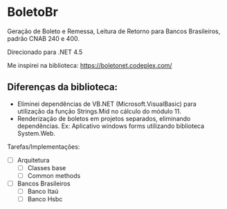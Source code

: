 BoletoBr
==========

Geração de Boleto e Remessa, Leitura de Retorno para Bancos Brasileiros, padrão CNAB 240 e 400.

Direcionado para .NET 4.5

Me inspirei na biblioteca: https://boletonet.codeplex.com/

## Diferenças da biblioteca:
* Eliminei dependências de VB.NET (Microsoft.VisualBasic) para utilização da função Strings.Mid no cálculo do módulo 11.
* Renderização de boletos em projetos separados, eliminando dependências. Ex: Aplicativo windows forms utilizando biblioteca System.Web.

Tarefas/Implementações:
- [ ] Arquitetura
	- [ ] Classes base
	- [ ] Common methods
- [ ] Bancos Brasileiros
	- [ ] Banco Itaú
	- [ ] Banco Hsbc

